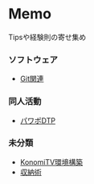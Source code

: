 # Memo

Tipsや経験則の寄せ集め


### ソフトウェア

* [Git関連](./docs/software/git_dev.md)


### 同人活動

* [パワポDTP](./docs/doujin/ppt_dtp.md)

### 未分類

* [KonomiTV環境構築](./docs/konomitv.md)
* [収納術](./docs/storage.md)
